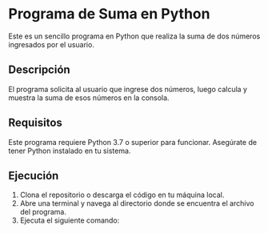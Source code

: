 # Programa de Suma en Python

Este es un sencillo programa en Python que realiza la suma de dos números ingresados por el usuario.

## Descripción

El programa solicita al usuario que ingrese dos números, luego calcula y muestra la suma de esos números en la consola.

## Requisitos

Este programa requiere Python 3.7 o superior para funcionar. Asegúrate de tener Python instalado en tu sistema.

## Ejecución

1. Clona el repositorio o descarga el código en tu máquina local.
2. Abre una terminal y navega al directorio donde se encuentra el archivo del programa.
3. Ejecuta el siguiente comando:

 
